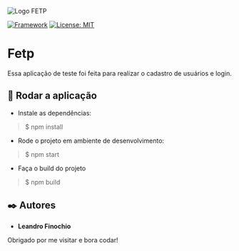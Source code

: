 ![Logo FETP](https://imgs-readme.s3-sa-east-1.amazonaws.com/front-test-logo.png)

[![Framework](https://badgen.net/badge/Framework/Angular/green)](https://github.com/angular/angular-cli)
[![License: MIT](https://img.shields.io/badge/License-MIT-yellow.svg)](https://opensource.org/licenses/MIT)


# Fetp

Essa aplicação de teste foi feita para realizar o cadastro de usuários e login.


## 🚀 Rodar a aplicação

* Instale as dependências:
>    $ npm install
* Rode o projeto em ambiente de desenvolvimento:
>    $ npm start
* Faça o build do projeto
>    $ npm build


## ✒️ Autores

* **Leandro Finochio**

Obrigado por me visitar e bora codar!
